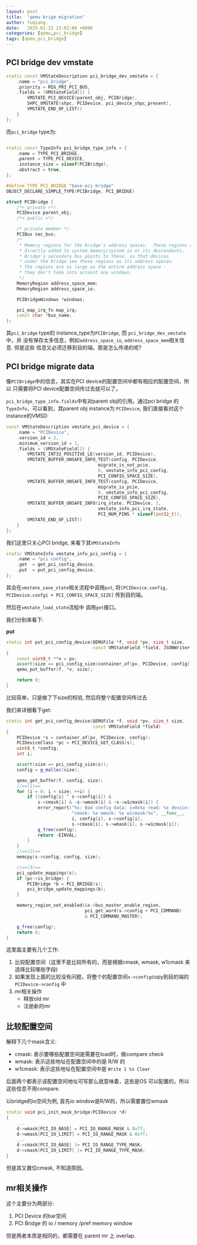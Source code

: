 ```yaml
--- 
layout: post
title:  "qemu brige migration"
author: fuqiang
date:   2025-01-21 23:02:00 +0800
categories: [qemu,pci_bridge]
tags: [qemu_pci_bridge]
---
```


## PCI bridge dev vmstate

```cpp
static const VMStateDescription pci_bridge_dev_vmstate = {
    .name = "pci_bridge",
    .priority = MIG_PRI_PCI_BUS,
    .fields = (VMStateField[]) {
        VMSTATE_PCI_DEVICE(parent_obj, PCIBridge),
        SHPC_VMSTATE(shpc, PCIDevice, pci_device_shpc_present),
        VMSTATE_END_OF_LIST()
    }
};
```

而`pci_bridge` type为:
```cpp

static const TypeInfo pci_bridge_type_info = {
    .name = TYPE_PCI_BRIDGE,
    .parent = TYPE_PCI_DEVICE,
    .instance_size = sizeof(PCIBridge),
    .abstract = true,
};

#define TYPE_PCI_BRIDGE "base-pci-bridge"
OBJECT_DECLARE_SIMPLE_TYPE(PCIBridge, PCI_BRIDGE)

struct PCIBridge {
    /*< private >*/
    PCIDevice parent_obj;
    /*< public >*/

    /* private member */
    PCIBus sec_bus;
    /*
     * Memory regions for the bridge's address spaces.  These regions are not
     * directly added to system_memory/system_io or its descendants.
     * Bridge's secondary bus points to these, so that devices
     * under the bridge see these regions as its address spaces.
     * The regions are as large as the entire address space -
     * they don't take into account any windows.
     */
    MemoryRegion address_space_mem;
    MemoryRegion address_space_io;

    PCIBridgeWindows *windows;

    pci_map_irq_fn map_irq;
    const char *bus_name;
};
```
其`pci_bridge` type的 instance_type为`PCIBridge`, 而 `pci_bridge_dev_vmstate`中，并
没有保存太多信息，例如`address_space_io`, `address_space_mem`相关信息. 但是这些
信息又必须迁移到目的端。那是怎么传递的呢?

## PCI bridge migrate data

像`PCIBridge`中的信息，其实在PCI device的配置空间中都有相应的配置空间，所以
只需要将PCI device配置空间传过去就可以了。

`pci_bridge_type_info.fields`中有对parent obj的引用。通过pci bridge
的`TypeInfo`，可以看到，其parent obj instance为 `PCIDevice`, 我们直接看对这个
instance的VMSD:
```cpp
const VMStateDescription vmstate_pci_device = {
    .name = "PCIDevice",
    .version_id = 2,
    .minimum_version_id = 1,
    .fields = (VMStateField[]) {
        VMSTATE_INT32_POSITIVE_LE(version_id, PCIDevice),
        VMSTATE_BUFFER_UNSAFE_INFO_TEST(config, PCIDevice,
                                   migrate_is_not_pcie,
                                   0, vmstate_info_pci_config,
                                   PCI_CONFIG_SPACE_SIZE),
        VMSTATE_BUFFER_UNSAFE_INFO_TEST(config, PCIDevice,
                                   migrate_is_pcie,
                                   0, vmstate_info_pci_config,
                                   PCIE_CONFIG_SPACE_SIZE),
        VMSTATE_BUFFER_UNSAFE_INFO(irq_state, PCIDevice, 2,
                                   vmstate_info_pci_irq_state,
                                   PCI_NUM_PINS * sizeof(int32_t)),
        VMSTATE_END_OF_LIST()
    }
};
```
我们这里只关心PCI bridge, 来看下其`VMStateInfo`
```cpp
static VMStateInfo vmstate_info_pci_config = {
    .name = "pci config",
    .get  = get_pci_config_device,
    .put  = put_pci_config_device,
};
```
其会在`vmstate_save_state`相关流程中调用`put`, 将`[PCIDevice.config,
PCIDevice.confgi + PCI_CONFIG_SPACE_SIZE]` 传到目的端。

然后在`vmstate_load_state`流程中 调用`get`接口。

我们分别来看下:

**put**

```cpp
static int put_pci_config_device(QEMUFile *f, void *pv, size_t size,
                                 const VMStateField *field, JSONWriter *vmdesc)
{
    const uint8_t **v = pv;
    assert(size == pci_config_size(container_of(pv, PCIDevice, config)));
    qemu_put_buffer(f, *v, size);

    return 0;
}
```
比较简单，只是做了下size的校验, 然后将整个配置空间传过去


我们来详细看下get:

```cpp
static int get_pci_config_device(QEMUFile *f, void *pv, size_t size,
                                 const VMStateField *field)
{
    PCIDevice *s = container_of(pv, PCIDevice, config);
    PCIDeviceClass *pc = PCI_DEVICE_GET_CLASS(s);
    uint8_t *config;
    int i;

    assert(size == pci_config_size(s));
    config = g_malloc(size);

    qemu_get_buffer(f, config, size);
    //==(1)==
    for (i = 0; i < size; ++i) {
        if ((config[i] ^ s->config[i]) &
            s->cmask[i] & ~s->wmask[i] & ~s->w1cmask[i]) {
            error_report("%s: Bad config data: i=0x%x read: %x device: %x "
                         "cmask: %x wmask: %x w1cmask:%x", __func__,
                         i, config[i], s->config[i],
                         s->cmask[i], s->wmask[i], s->w1cmask[i]);
            g_free(config);
            return -EINVAL;
        }
    }
    //==(2)==
    memcpy(s->config, config, size);

    //==(3)==
    pci_update_mappings(s);
    if (pc->is_bridge) {
        PCIBridge *b = PCI_BRIDGE(s);
        pci_bridge_update_mappings(b);
    }

    memory_region_set_enabled(&s->bus_master_enable_region,
                              pci_get_word(s->config + PCI_COMMAND)
                              & PCI_COMMAND_MASTER);

    g_free(config);
    return 0;
}
```

这里面主要有几个工作:
1. 比较配置空间（这里不是比较所有的，而是根据cmask, wmask, w1cmask 来选择比较哪些字段)
2. 如果发现上面的比较没有问题，将整个的配置空间`s->config`copy到目的端的`PCIDevice->config`
   中
3. mr相关操作
   + 释放old mr
   + 注册新的mr

## 比较配置空间

解释下几个mask含义:

* cmask: 表示要哪些配置空间是需要在load时，做compare check
* wmask: 表示这些地址在配置空间中的是 R/W 的
* w1cmask: 表示这些地址在配置空间中是 `Write 1 to Clear`

后面两个都表示该配置空间地址可写那么就意味着，这些是OS 可以配置的，所以这些信息不用compare.

以bridge的io空间为例, 首先io window是R/W的，所以需要置位wmask
```cpp
static void pci_init_mask_bridge(PCIDevice *d)
{
    ...
    d->wmask[PCI_IO_BASE] = PCI_IO_RANGE_MASK & 0xff;
    d->wmask[PCI_IO_LIMIT] = PCI_IO_RANGE_MASK & 0xff;
    ...
    d->cmask[PCI_IO_BASE] |= PCI_IO_RANGE_TYPE_MASK;
    d->cmask[PCI_IO_LIMIT] |= PCI_IO_RANGE_TYPE_MASK;
}
```
但是其又置位cmask, 不知道原因。

## mr相关操作

这个主要分为两部分:
1. PCI Device 的bar空间
2. PCI Bridge 的 io / memory /pref memory window

但是两者本质是相同的，都需要在 parent mr 上 overlap.
